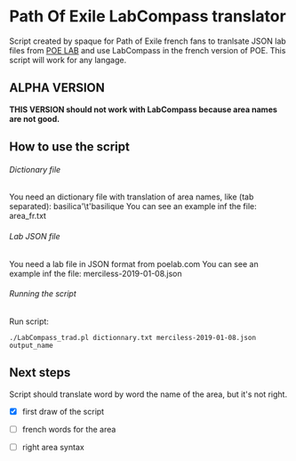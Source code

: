 # Path Of Exile LabCompass translator
Script created by spaque for Path of Exile french fans to tranlsate JSON lab files from [POE LAB](https://www.poelab.com/) and use LabCompass in the french version of POE.
This script will work for any langage.



## ALPHA VERSION
**THIS VERSION should not work with LabCompass because area names are not good.**

## How to use the script
###### Dictionary file
You need an dictionary file with translation of area names, like (tab separated): basilica'\t'basilique
You can see an example inf the file: area_fr.txt

###### Lab JSON file
You need a lab file in JSON format from poelab.com
You can see an example inf the file: merciless-2019-01-08.json

###### Running the script
Run script:
```shell
./LabCompass_trad.pl dictionnary.txt merciless-2019-01-08.json output_name
```


## Next steps
Script should translate word by word the name of the area, but it's not right.
- [x] first draw of the script
- [ ] french words for the area
- [ ] right area syntax



